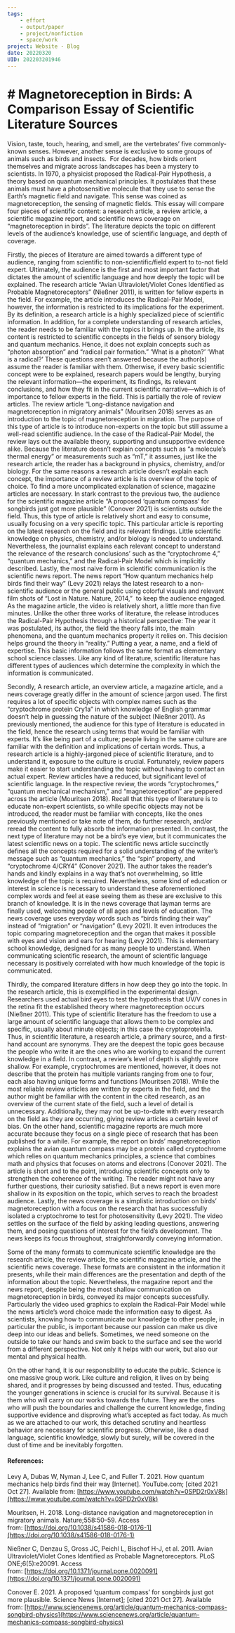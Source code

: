 ```yaml
---
tags: 
	- effort
	- output/paper
	- project/nonfiction
	- space/work
project: Website - Blog
date: 20220320
UID: 202203201946
---
```


# # Magnetoreception in Birds: A Comparison Essay of Scientific Literature Sources

Vision, taste, touch, hearing, and smell, are the vertebrates’ five commonly- known senses. However, another sense is exclusive to some groups of animals such as birds and insects.  For decades, how birds orient themselves and migrate across landscapes has been a mystery to scientists. In 1970, a physicist proposed the Radical-Pair Hypothesis, a theory based on quantum mechanical principles. It postulates that these animals must have a photosensitive molecule that they use to sense the Earth’s magnetic field and navigate. This sense was coined as magnetoreception, the sensing of magnetic fields. This essay will compare four pieces of scientific content: a research article, a review article, a scientific magazine report, and scientific news coverage on “magnetoreception in birds”. The literature depicts the topic on different levels of the audience’s knowledge, use of scientific language, and depth of coverage.

Firstly, the pieces of literature are aimed towards a different type of audience, ranging from scientific to non-scientific/field expert to to-not field expert. Ultimately, the audience is the first and most important factor that dictates the amount of scientific language and how deeply the topic will be explained. The research article “Avian Ultraviolet/Violet Cones Identified as Probable Magnetoreceptors” (Nießner 2011), is written for fellow experts in the field. For example, the article introduces the Radical-Pair Model, however, the information is restricted to its implications for the experiment. By its definition, a research article is a highly specialized piece of scientific information. In addition, for a complete understanding of research articles, the reader needs to be familiar with the topics it brings up. In the article, its content is restricted to scientific concepts in the fields of sensory biology and quantum mechanics. Hence, it does not explain concepts such as “photon absorption” and “radical pair formation.” ‘What is a photon?’ ‘What is a radical?’ These questions aren’t answered because the author(s) assume the reader is familiar with them. Otherwise, if every basic scientific concept were to be explained, research papers would be lengthy, burying the relevant information—the experiment, its findings, its relevant conclusions, and how they fit in the current scientific narrative—which is of importance to fellow experts in the field. This is partially the role of review articles. The review article “Long-distance navigation and magnetoreception in migratory animals” (Mouritsen 2018) serves as an introduction to the topic of magnetoreception in migration. The purpose of this type of article is to introduce non-experts on the topic but still assume a well-read scientific audience. In the case of the Radical-Pair Model, the review lays out the available theory, supporting and unsupportive evidence alike. Because the literature doesn’t explain concepts such as “a molecule’s thermal energy” or measurements such as “mT,” it assumes, just like the research article, the reader has a background in physics, chemistry, and/or biology. For the same reasons a research article doesn’t explain each concept, the importance of a review article is its overview of the topic of choice. To find a more uncomplicated explanation of science, magazine articles are necessary. In stark contrast to the previous two, the audience for the scientific magazine article “A proposed ‘quantum compass’ for songbirds just got more plausible” (Conover 2021) is scientists outside the field. Thus, this type of article is relatively short and easy to consume, usually focusing on a very specific topic. This particular article is reporting on the latest research on the field and its relevant findings. Little scientific knowledge on physics, chemistry, and/or biology is needed to understand. Nevertheless, the journalist explains each relevant concept to understand the relevance of the research conclusions’ such as the “cryptochrome 4,” “quantum mechanics,” and the Radical-Pair Model which is implicitly described. Lastly, the most naive form in scientific communication is the scientific news report. The news report “How quantum mechanics help birds find their way” (Levy 2021) relays the latest research to a non-scientific audience or the general public using colorful visuals and relevant film shots of “Lost in Nature. Nature, 2014,”  to keep the audience engaged. As the magazine article, the video is relatively short, a little more than five minutes. Unlike the other three works of literature, the release introduces the Radical-Pair Hypothesis through a historical perspective: The year it was postulated, its author, the field the theory falls into, the main phenomena, and the quantum mechanics property it relies on. This decision helps ground the theory in “reality.” Putting a year, a name, and a field of expertise. This basic information follows the same format as elementary school science classes. Like any kind of literature, scientific literature has different types of audiences which determine the complexity in which the information is communicated.  

Secondly, A research article, an overview article, a magazine article, and a news coverage greatly differ in the amount of science jargon used. The first requires a lot of specific objects with complex names such as the “cryptochrome protein Cry1a” in which knowledge of English grammar doesn’t help in guessing the nature of the subject (Nießner 2011). As previously mentioned, the audience for this type of literature is educated in the field, hence the research using terms that would be familiar with experts. It’s like being part of a culture; people living in the same culture are familiar with the definition and implications of certain words. Thus, a research article is a highly-jargoned piece of scientific literature, and to understand it, exposure to the culture is crucial. Fortunately, review papers make it easier to start understanding the topic without having to contact an actual expert. Review articles have a reduced, but significant level of scientific language. In the respective review, the words “cryptochromes,” “quantum mechanical mechanism,” and “magnetoreception” are peppered across the article (Mouritsen 2018). Recall that this type of literature is to educate non-expert scientists, so while specific objects may not be introduced, the reader must be familiar with concepts, like the ones previously mentioned or take note of them, do further research, and/or reread the content to fully absorb the information presented. In contrast, the next type of literature may not be a bird’s eye view, but it communicates the latest scientific news on a topic. The scientific news article succinctly defines all the concepts required for a solid understanding of the writer’s message such as “quantum mechanics,” the “spin” property, and “cryptochrome 4/CRY4” (Conover 2021). The author takes the reader’s hands and kindly explains in a way that’s not overwhelming, so little knowledge of the topic is required. Nevertheless, some kind of education or interest in science is necessary to understand these aforementioned complex words and feel at ease seeing them as these are exclusive to this branch of knowledge. It is in the news coverage that layman terms are finally used, welcoming people of all ages and levels of education. The news coverage uses everyday words such as “birds finding their way” instead of “migration” or “navigation” (Levy 2021). It even introduces the topic comparing magnetoreception and the organ that makes it possible with eyes and vision and ears for hearing (Levy 2021). This is elementary school knowledge, designed for as many people to understand. When communicating scientific research, the amount of scientific language necessary is positively correlated with how much knowledge of the topic is communicated.

Thirdly, the compared literature differs in how deep they go into the topic. In the research article, this is exemplified in the experimental design. Researchers used actual bird eyes to test the hypothesis that UV/V cones in the retina fit the established theory where magnetoreception occurs (Nießner 2011). This type of scientific literature has the freedom to use a large amount of scientific language that allows them to be complex and specific, usually about minute objects; in this case the cryptoprotein1a. Thus, in scientific literature, a research article, a primary source, and a first-hand account are synonyms. They are the deepest the topic goes because the people who write it are the ones who are working to expand the current knowledge in a field. In contrast, a review’s level of depth is slightly more shallow. For example, cryptochromes are mentioned, however, it does not describe that the protein has multiple variants ranging from one to four, each also having unique forms and functions (Mouritsen 2018). While the most reliable review articles are written by experts in the field, and the author might be familiar with the content in the cited research, as an overview of the current state of the field, such a level of detail is unnecessary. Additionally, they may not be up-to-date with every research on the field as they are occurring, giving review articles a certain level of bias. On the other hand, scientific magazine reports are much more accurate because they focus on a single piece of research that has been published for a while. For example, the report on birds’ magnetoreception explains the avian quantum compass may be a protein called cryptochrome which relies on quantum mechanics principles, a science that combines math and physics that focuses on atoms and electrons (Conover 2021). The article is short and to the point, introducing scientific concepts only to strengthen the coherence of the writing. The reader might not have any further questions, their curiosity satisfied. But a news report is even more shallow in its exposition on the topic, which serves to reach the broadest audience. Lastly, the news coverage is a simplistic introduction on birds’ magnetoreception with a focus on the research that has successfully isolated a cryptochrome to test for photosensitivity (Levy 2021). The video settles on the surface of the field by asking leading questions, answering them, and posing questions of interest for the field’s development. The news keeps its focus throughout, straightforwardly conveying information.

Some of the many formats to communicate scientific knowledge are the research article, the review article, the scientific magazine article, and the scientific news coverage. These formats are consistent in the information it presents, while their main differences are the presentation and depth of the information about the topic. Nevertheless, the magazine report and the news report, despite being the most shallow communication on magnetoreception in birds, conveyed its major concepts successfully. Particularly the video used graphics to explain the Radical-Pair Model while the news article’s word choice made the information easy to digest. As scientists, knowing how to communicate our knowledge to other people, in particular the public, is important because our passion can make us dive deep into our ideas and beliefs. Sometimes, we need someone on the outside to take our hands and swim back to the surface and see the world from a different perspective. Not only it helps with our work, but also our mental and physical health. 

On the other hand, it is our responsibility to educate the public. Science is one massive group work. Like culture and religion, it lives on by being shared, and it progresses by being discussed and tested. Thus, educating the younger generations in science is crucial for its survival. Because it is them who will carry on our works towards the future. They are the ones who will push the boundaries and challenge the current knowledge, finding supportive evidence and disproving what’s accepted as fact today. As much as we are attached to our work, this detached scrutiny and heartless behavior are necessary for scientific progress. Otherwise, like a dead language, scientific knowledge, slowly but surely, will be covered in the dust of time and be inevitably forgotten.

#### **References:**

Levy A, Dubas W, Nyman J, Lee C, and Fuller T. 2021. How quantum mechanics help birds find their way [Internet]. YouTube.com; [cited 2021 Oct 27]. Available from: [https://www.youtube.com/watch?v=0SPD2r0xV8k](https://www.youtube.com/watch?v=0SPD2r0xV8k)

Mouritsen, H. 2018. Long-distance navigation and magnetoreception in migratory animals. Nature;558:50–59. Access from: [https://doi.org/10.1038/s41586-018-0176-1](https://doi.org/10.1038/s41586-018-0176-1)

Nießner C, Denzau S, Gross JC, Peichl L, Bischof H-J, et al. 2011. Avian Ultraviolet/Violet Cones Identified as Probable Magnetoreceptors. PLoS ONE;6(5):e20091. Access from: [https://doi.org/10.1371/journal.pone.0020091](https://doi.org/10.1371/journal.pone.0020091)

Conover E. 2021. A proposed ‘quantum compass’ for songbirds just got more plausible. Science News [Internet]; [cited 2021 Oct 27]. Available from: [https://www.sciencenews.org/article/quantum-mechanics-compass-songbird-physics](https://www.sciencenews.org/article/quantum-mechanics-compass-songbird-physics)
